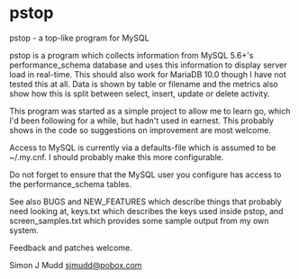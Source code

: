 pstop
=====

pstop - a top-like program for MySQL

pstop is a program which collects information from MySQL 5.6+'s
performance_schema database and uses this information to display server
load in real-time. This should also work for MariaDB 10.0 though I
have not tested this at all. Data is shown by table or filename and the
metrics also show how this is split between select, insert, update or
delete activity.

This program was started as a simple project to allow me to learn go,
which I'd been following for a while, but hadn't used in earnest.  This
probably shows in the code so suggestions on improvement are most welcome.

Access to MySQL is currently via a defaults-file which is assumed to be
~/.my.cnf. I should probably make this more configurable.

Do not forget to ensure that the MySQL user you configure has access
to the performance_schema tables.

See also BUGS and NEW_FEATURES which describe things that probably need
looking at, keys.txt which describes the keys used inside pstop, and
screen_samples.txt which provides some sample output from my own system.

Feedback and patches welcome.

Simon J Mudd
<sjmudd@pobox.com>
